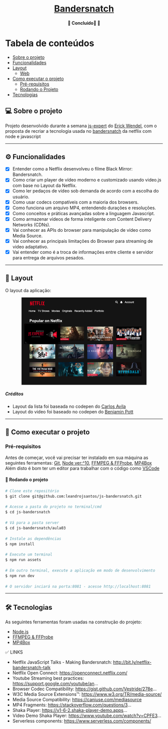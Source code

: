 

<h1 align="center">
    <a href="#" alt="">Bandersnatch</a>
</h1>



<h4 align="center">
	🚧   Concluído🚀 🚧
</h4>

Tabela de conteúdos
=================
<!--ts-->
   * [Sobre o projeto](#-sobre-o-projeto)
   * [Funcionalidades](#-funcionalidades)
   * [Layout](#-layout)
     * [Web](#web)
   * [Como executar o projeto](#-como-executar-o-projeto)
     * [Pré-requisitos](#pré-requisitos)
     * [Rodando o Projeto](#user-content--rodando-o-projeto)
   * [Tecnologias](#-tecnologias)
   
<!--te-->


## 💻 Sobre o projeto

Projeto desenvolvido durante a semana [js-expert](https://javascriptexpert.com.br/) do [Erick Wendel](https://cursos.erickwendel.com.br/), com o proposta de recriar a tecnologia usada no [bandersnatch](https://pt.wikipedia.org/wiki/Black_Mirror:_Bandersnatch) da netflix com node e javascript

---

## ⚙️ Funcionalidades

- [x] Entender como a Netflix desenvolveu o filme Black Mirror: Bandersnatch.
- [x] Como criar um player de vídeo moderno e customizado usando video.js com base no Layout da Netflix.
- [x] Como ler pedaços de vídeo sob demanda de acordo com a escolha do usuário.
- [x] Como usar codecs compatíveis com a maioria dos browsers.
- [x] Como funciona um arquivo MP4, entendendo durações e resoluções.
- [x] Como conceitos e práticas avançadas sobre a linguagem Javascript.
- [x] Como armazenar vídeos de forma inteligente com Content Delivery Networks (CDNs).
- [x] Vai conhecer as APIs do browser para manipulação de vídeo como Media Source.
- [x] Vai conhecer as principais limitações do Browser para streaming de video adaptativo.
- [x] Vai entender como é a troca de informações entre cliente e servidor para entrega de arquivos pesados.

---

## 🎨 Layout

O layout da aplicação:

<p align="center" style="display: flex; align-items: flex-start; justify-content: center;">
  <img alt="js-bandersnatch" title="#js-bandersnatch" src="./aula03/assets/prints/titulos.png" width="400px">
</p>

##### Créditos

- Layout da lista foi baseada no  codepen do [Carlos Avila
](https://codepen.io/cb2307/pen/XYxyeY)
- Layout do video foi baseado no codepen do [Benjamin Pott](https://codepen.io/benjipott/pen/JELELN)
---

## 🚀 Como executar o projeto

### Pré-requisitos

Antes de começar, você vai precisar ter instalado em sua máquina as seguintes ferramentas:
[Git](https://git-scm.com), [Node ver:^10](https://nodejs.org/en/), [FFMPEG & FFProbe](https://ffmpeg.org/ffmpeg.html), [MP4Box](https://github.com/gpac/gpac/wiki/MP4Box)
Além disto é bom ter um editor para trabalhar com o código como [VSCode](https://code.visualstudio.com/)

#### 🎲 Rodando o projeto

```bash
# Clone este repositório
$ git clone git@github.com:leandrojsantos/js-bandersnatch.git

# Acesse a pasta do projeto no terminal/cmd
$ cd js-bandersnatch

# Vá para a pasta server
$ cd js-bandersnatch/aula03

# Instale as dependências
$ npm install

# Execute um terminal
$ npm run assets

# Em outro terminal, execute a aplicação em modo de desenvolvimento
$ npm run dev

# O servidor inciará na porta:8081 - acesse http://localhost:8081

```
---

## 🛠 Tecnologias

As seguintes ferramentas foram usadas na construção do projeto:

* [Node.js](https://nodejs.org/)
* [FFMPEG & FFProbe](https://ffmpeg.org/ffmpeg.html)
* [MP4Box](https://github.com/gpac/gpac/wiki/MP4Box)

✅  LINKS

* Netflix JavaScript Talks - Making Bandersnatch: http://bit.ly/netflix-bandersnatch-talk
* Netflix Open Connect: https://openconnect.netflix.com/
* Youtube Streaming best practices: https://support.google.com/youtube/an...
* Browser Codec Compatibility: https://gist.github.com/Vestride/278e...
* W3C Media Source Extensions™: https://www.w3.org/TR/media-source/
* Media Source Compatibility: https://caniuse.com/mediasource
* MP4 Fragments: https://stackoverflow.com/questions/3...
* Shaka Player: https://v1-6-2.shaka-player-demo.apps... 
* Video Demo Shaka Player: https://www.youtube.com/watch?v=CPFE3...
* Serverless components: https://www.serverless.com/components/
